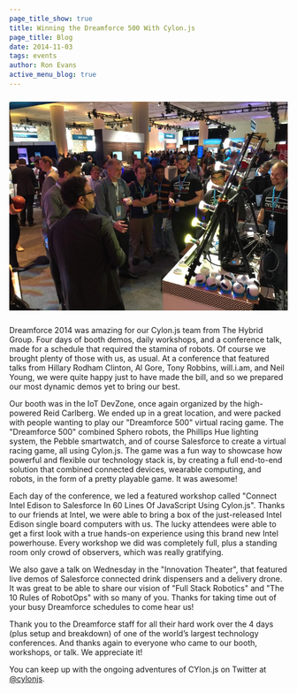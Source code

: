 ```yaml
---
page_title_show: true
title: Winning the Dreamforce 500 With Cylon.js
page_title: Blog
date: 2014-11-03
tags: events
author: Ron Evans
active_menu_blog: true
---
```


<img src="/images/blog/df14-cylonjs.png" alt="Cylon.js at Dreamforce 2014" style="margin: 10px 0;">

Dreamforce 2014 was amazing for our Cylon.js team from The Hybrid Group. Four days of booth demos, daily workshops, and a conference talk, made for a schedule that required the stamina of robots. Of course we brought plenty of those with us, as usual. At a conference that featured talks from Hillary Rodham Clinton, Al Gore, Tony Robbins, will.i.am, and Neil Young, we were quite happy just to have made the bill, and so we prepared our most dynamic demos yet to bring our best.

Our booth was in the IoT DevZone, once again organized by the high-powered Reid Carlberg. We ended up in a great location, and were packed with people wanting to play our "Dreamforce 500" virtual racing game. The "Dreamforce 500" combined Sphero robots, the Phillips Hue lighting system, the Pebble smartwatch, and of course Salesforce to create a virtual racing game, all using Cylon.js. The game was a fun way to showcase how powerful and flexible our technology stack is, by creating a full end-to-end solution that combined connected devices, wearable computing, and robots, in the form of a pretty playable game. It was awesome!

Each day of the conference, we led a featured workshop called "Connect Intel Edison to Salesforce In 60 Lines Of JavaScript Using Cylon.js". Thanks to our friends at Intel, we were able to bring a box of the just-released Intel Edison single board computers with us. The lucky attendees were able to get a first look with a true hands-on experience using this brand new Intel powerhouse. Every workshop we did was completely full, plus a standing room only crowd of observers, which was really gratifying.

We also gave a talk on Wednesday in the "Innovation Theater", that featured live demos of Salesforce connected drink dispensers and a delivery drone. It was great to be able to share our vision of "Full Stack Robotics" and "The 10 Rules of RobotOps" with so many of you. Thanks for taking time out of your busy Dreamforce schedules to come hear us! 

Thank you to the Dreamforce staff for all their hard work over the 4 days (plus setup and breakdown) of one of the world’s largest technology conferences. And thanks again to everyone who came to our booth, workshops, or talk. We appreciate it!

You can keep up with the ongoing adventures of CYlon.js on Twitter at [@cylonjs](http://twitter.com/cylonjs).

